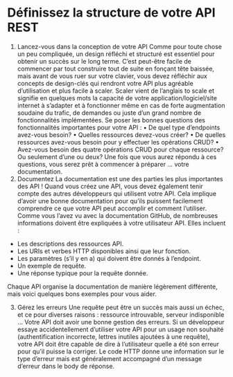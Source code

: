 # Définissez la structure de votre API REST

1. Lancez-vous dans la conception de votre API
   Comme pour toute chose un peu compliquée, un design réfléchi et structuré est essentiel pour obtenir un succès sur le long terme. C’est peut-être facile de commencer par tout construire tout de suite en fonçant tête baissée, mais avant de vous ruer sur votre clavier, vous devez réfléchir aux concepts de design-clés qui rendront votre API plus agréable d’utilisation et plus facile à scaler. Scaler vient de l’anglais to scale et signifie en quelques mots la capacité de votre application/logiciel/site internet à s’adapter et à fonctionner même en cas de forte augmentation soudaine du trafic, de demandes ou juste d’un grand nombre de fonctionnalités implémentées.
   Se poser les bonnes questions des fonctionnalités importantes pour votre API :
   • De quel type d’endpoints avez-vous besoin?
   • Quelles ressources devez-vous créer?
   • De quelles ressources avez-vous besoin pour y effectuer les opérations CRUD?
   • Avez-vous besoin des quatre opérations CRUD pour chaque ressource? Ou seulement d’une ou deux?
   Une fois que vous aurez répondu à ces questions, vous serez prêt à commencer à préparer … votre documentation.
2. Documentez
   La documentation est une des parties les plus importantes des API ! Quand vous créez une API, vous devez également tenir compte des autres développeurs qui utilisent votre API. Cela implique d’avoir une bonne documentation pour qu’ils puissent facilement comprendre ce que votre API peut accomplir et comment l’utiliser.
   Comme vous l’avez vu avec la documentation GitHub, de nombreuses informations doivent être expliquées à votre utilisateur API. Elles incluent :

- Les descriptions des ressources API.
- Les URIs et verbes HTTP disponibles ainsi que leur fonction.
- Les paramètres (s’il y en a) qui doivent être donnés à l’endpoint.
- Un exemple de requête.
- Une réponse typique pour la requête donnée.

Chaque API organise la documentation de manière légèrement différente, mais voici quelques bons exemples pour vous aider.

3. Gérez les erreurs
   Une requête peut être un succès mais aussi un échec, et ce pour diverses raisons : ressource introuvable, serveur indisponible … Votre API doit avoir une bonne gestion des erreurs.
   Si un développeur essaye accidentellement d’utiliser votre API pour un usage non souhaité (authentification incorrecte, lettres inutiles ajoutées à une requête), votre API doit être capable de dire à l’utilisateur quelle a été son erreur pour qu’il puisse la corriger. Le code HTTP donne une information sur le type d’erreur mais est généralement accompagné d’un message d’erreur dans le body de réponse.
